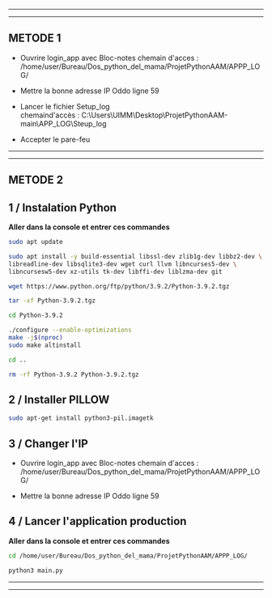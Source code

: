 -------------------------------------------------------------
-------------------------------------------------------------

## __METODE 1__
- Ouvrire login_app  avec Bloc-notes
  chemain d'acces : /home/user/Bureau/Dos_python_del_mama/ProjetPythonAAM/APPP_LOG/
- Mettre la bonne adresse IP Oddo ligne 59

- Lancer le fichier Setup_log  
  chemaind'accès : C:\Users\UIMM\Desktop\ProjetPythonAAM-main\APP_LOG\Steup_log
- Accepter le pare-feu

-------------------------------------------------------------
-------------------------------------------------------------
## __METODE 2__

## 1 / Instalation Python
__Aller dans la console et entrer ces commandes__   

```bash
sudo apt update
```
```bash
sudo apt install -y build-essential libssl-dev zlib1g-dev libbz2-dev \
libreadline-dev libsqlite3-dev wget curl llvm libncurses5-dev \
libncursesw5-dev xz-utils tk-dev libffi-dev liblzma-dev git
```
```bash
wget https://www.python.org/ftp/python/3.9.2/Python-3.9.2.tgz
```
```bash
tar -xf Python-3.9.2.tgz
```
```bash
cd Python-3.9.2
```
```bash
./configure --enable-optimizations
make -j$(nproc)
sudo make altinstall
```
```bash
cd ..
```
```bash
rm -rf Python-3.9.2 Python-3.9.2.tgz
```

## 2 / Installer PILLOW
```bash
sudo apt-get install python3-pil.imagetk
```

## 3 / Changer l'IP
- Ouvrire login_app  avec Bloc-notes
  chemain d'acces : /home/user/Bureau/Dos_python_del_mama/ProjetPythonAAM/APPP_LOG/  

- Mettre la bonne adresse IP Oddo ligne 59

## 4 / Lancer l'application production
__Aller dans la console et entrer ces commandes__      

```bash
cd /home/user/Bureau/Dos_python_del_mama/ProjetPythonAAM/APPP_LOG/
```
```bash
python3 main.py
```
-------------------------------------------------------------
-------------------------------------------------------------
